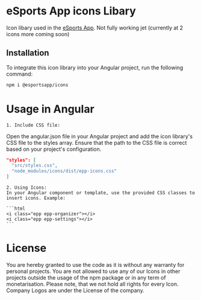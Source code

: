 # eSports App icons Libary

Icon libary used in the [eSports App](https://esportsapp.gg).
Not fully working jet (currently at 2 icons more coming soon)
## Installation

To integrate this icon library into your Angular project, run the following command:

```bash
npm i @esportsapp/icons
```

# Usage in Angular

    1. Include CSS file:
   Open the angular.json file in your Angular project and add the icon library's CSS file to the styles array. Ensure that the path to the CSS file is correct based on your project's configuration.

```json
"styles": [
  "src/styles.css",
  "node_modules/icons/dist/epp-icons.css"
]
```

    2. Using Icons:
    In your Angular component or template, use the provided CSS classes to insert icons. Example:

    ```html
    <i class="epp epp-organizer"></i>
    <i class="epp epp-settings"></i>
    ```

# License
You are hereby granted to use the code as it is without any warranty for personal projects.
You are not allowed to use any of our Icons in other projects outside the usage of the npm package or in any term of monetarisation.
Please note, that we not hold all rights for every Icon. Company Logos are under the License of the company. 


